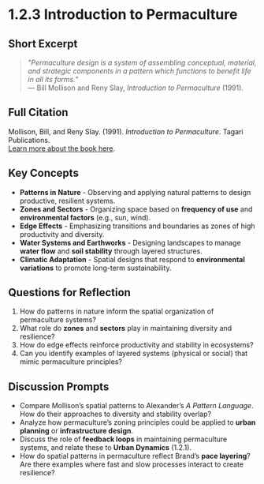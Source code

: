 # 1.2.3 Introduction to Permaculture

## Short Excerpt
> *"Permaculture design is a system of assembling conceptual, material, and strategic components in a pattern which functions to benefit life in all its forms."*  
> — Bill Mollison and Reny Slay, *Introduction to Permaculture* (1991).

## Full Citation
Mollison, Bill, and Reny Slay. (1991). *Introduction to Permaculture*. Tagari Publications.  
[Learn more about the book here](https://permacultureprinciples.com/).  

## Key Concepts
- **Patterns in Nature** - Observing and applying natural patterns to design productive, resilient systems.  
- **Zones and Sectors** - Organizing space based on **frequency of use** and **environmental factors** (e.g., sun, wind).  
- **Edge Effects** - Emphasizing transitions and boundaries as zones of high productivity and diversity.  
- **Water Systems and Earthworks** - Designing landscapes to manage **water flow** and **soil stability** through layered structures.  
- **Climatic Adaptation** - Spatial designs that respond to **environmental variations** to promote long-term sustainability.  

## Questions for Reflection
1. How do patterns in nature inform the spatial organization of permaculture systems?  
2. What role do **zones** and **sectors** play in maintaining diversity and resilience?  
3. How do edge effects reinforce productivity and stability in ecosystems?  
4. Can you identify examples of layered systems (physical or social) that mimic permaculture principles?  

## Discussion Prompts
- Compare Mollison’s spatial patterns to Alexander’s *A Pattern Language*. How do their approaches to diversity and stability overlap?  
- Analyze how permaculture’s zoning principles could be applied to **urban planning** or **infrastructure design**.  
- Discuss the role of **feedback loops** in maintaining permaculture systems, and relate these to **Urban Dynamics** (1.2.1).  
- How do spatial patterns in permaculture reflect Brand’s **pace layering**? Are there examples where fast and slow processes interact to create resilience?  

